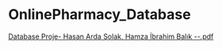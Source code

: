# OnlinePharmacy_Database
 
[Database Proje- Hasan Arda Solak, Hamza İbrahim Balık --.pdf](https://github.com/ArdaSolak/OnlinePharmacy_Database/files/14547456/Database.Proje-.Hasan.Arda.Solak.Hamza.Ibrahim.Balik.--.pdf)
